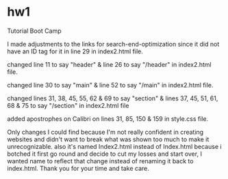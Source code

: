 # hw1
Tutorial Boot Camp 

I made adjustments to the links for search-end-optimization since it did not have an ID tag for it in line 29 in index2.html file.

changed line 11 to say "header" & line 26 to say "/header" in index2.html file.

changed line 30 to say "main" & line 52 to say "/main" in index2.html file.

changed lines 31, 38, 45, 55, 62 & 69 to say "section" & lines 37, 45, 51, 61, 68 & 75 to say "/section" in index2.html file

added apostrophes on Calibri on lines 31, 85, 150 & 159 in style.css file.

Only changes I could find because I'm not really confident in creating websites and didn't want to break what was shown too much to make it unrecognizable. also it's named Index2.html instead of Index.html because i botched it first go round and decide to cut my losses and start over, I wanted name to reflect that change instead of renaming it back to index.html. Thank you for your time and take care.
